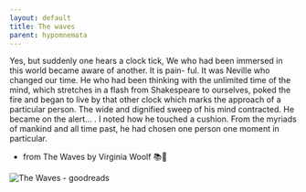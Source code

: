 ```yaml
---
layout: default
title: The waves
parent: hypomnemata
---
```

Yes, but suddenly one hears a clock tick, We who had been immersed in this world became aware of another. It is pain- ful. It was Neville who changed our time. He who had been thinking with the unlimited time of the mind, which stretches in a flash from Shakespeare to ourselves, poked the fire and began to live by that other clock which marks the approach of a particular person. The wide and dignified sweep of his mind contracted. He became on the alert… . I noted how he touched a cushion. From the myriads of mankind and all time past, he had chosen one person one moment in particular.

- from The Waves by Virginia Woolf 📚💬

![The Waves - goodreads](https://7robots.micro.blog/uploads/2024/3a85a2e6ca.jpg)
